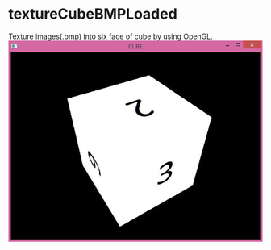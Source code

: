 # textureCubeBMPLoaded
Texture images(.bmp) into six face of cube by using OpenGL.
![Alt text](https://github.com/Aope/textureCubeBMPLoaded/blob/master/screenshot/Capture.JPG "Optional Title")

